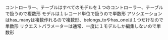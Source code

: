 コントローラー、テーブルはすべてのモデルを１つのコントローラー、テーブルで扱うので複数形
モデルは１レコード単位で扱うので単数形
アソシエーションはhas_manyは複数作れるので複数形、belongs_toやhas_oneは１つだけなので単数形
リクエストパラメーターは通常、一度に１モデルしか編集しないので単数形
